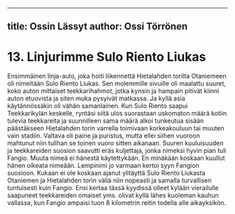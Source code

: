 
---
title: Ossin Lässyt
author: Ossi Törrönen
---

    
# 13. Linjurimme Sulo Riento Liukas

Ensimmäinen linja-auto, joka hoiti liikennettä Hietalahden torilta Otaniemeen oli nimeltään Sulo Riento Liukas. Sen 
molemmille sivuille oli maalattu suuret, koko auton mittaiset teekkarihahmot, jotka kynsin ja hampain pitivät kiinni 
auton etuovista ja siten muka pysyivät matkassa. Ja kyllä asia käytännössäkin oli vähän samanlainen. Kun Sulo Riento 
saapui Teekkarikylän keskelle, ryntäsi siitä ulos suorastaan uskomaton määrä kotiin tulevia teekkareita ja suunnilleen 
sama määrä alkoi tunkeutua sisään päästäkseen Hietalahden torin varrella toimivaan korkeakouluun tai muuten vain 
stadiin. Valtava oli paine ja puristus, mutta ellei siihen vuoroon mahtunut niin tulihan se toinen vuoro sitten aikanaan. 
Suuren kuuluisuuden ja teekkareiden suosion saavutti eräs kuljettaja, jonka nimeksi hyvin pian tuli Fangio. Muuta nimeä 
ei hänestä käytettykään. En minäkään koskaan kuullut hänen oikeata nimeään. Lempinimi jo varmaan kertoi syyn 
Fangion suosioon. Kukaan ei ole koskaan ajanut ylitäyttä Sulo Riento Liukasta Otaniemen ja Hietalahden torin väliä niin 
nopeasti ja samalla turvallisen tuntuisesti kuin Fangio. Ensi kertaa tässä kyydissä olleet kylään vierailulle saapuneet 
teekkareiden omaiset yms. olivat kyllä lähes kuoleman kauhun vallassa, kun Fangio ampaisi tuon 8 kilometrin reitin 
todella alle aikayksikön.
